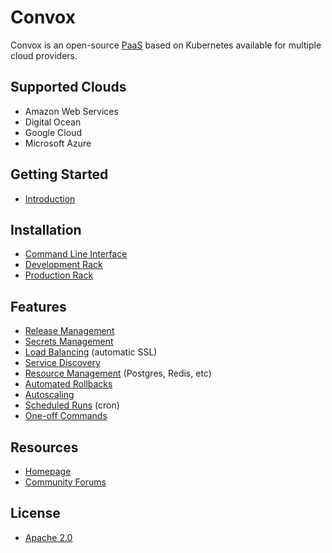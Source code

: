# Convox

Convox is an open-source [PaaS](https://en.wikipedia.org/wiki/Platform_as_a_service) based
on Kubernetes available for multiple cloud providers.

## Supported Clouds

- Amazon Web Services
- Digital Ocean
- Google Cloud
- Microsoft Azure

## Getting Started

- [Introduction](docs/getting-started/introduction.md)

## Installation

* [Command Line Interface](docs/installation/cli.md)
* [Development Rack](docs/installation/development-rack)
* [Production Rack](docs/installation/production-rack)

## Features

* [Release Management](docs/deployment/releases.md)
* [Secrets Management](docs/configuration/environment.md)
* [Load Balancing](docs/configuration/load-balancers.md) (automatic SSL)
* [Service Discovery](docs/configuration/service-discovery.md)
* [Resource Management](docs/reference/primitives/app/resource.md) (Postgres, Redis, etc)
* [Automated Rollbacks](docs/deployment/rollbacks.md)
* [Autoscaling](docs/deployment/scaling.md)
* [Scheduled Runs](docs/reference/primitives/app/timers.md) (cron)
* [One-off Commands](docs/management/run.md)

## Resources

- [Homepage](https://convox.com)
- [Community Forums](https://community.convox.com/)

## License

- [Apache 2.0](LICENSE)